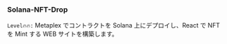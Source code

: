 ### Solana-NFT-Drop
`Level🔥🔥:`
Metaplex でコントラクトを Solana 上にデプロイし、React で NFT を Mint する WEB サイトを構築します。

